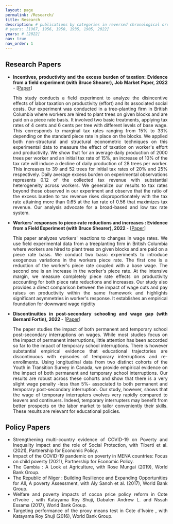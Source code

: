 ```yaml
---
layout: page
permalink: /Research/
title: Research
description: # publications by categories in reversed chronological order. generated by jekyll-scholar.
# years: [1967, 1956, 1950, 1935, 1905, 2022]
years: # [2022]
nav: true
nav_order: 1
---
```


<div class="npages" align="justify" id = "research">
<h2>Research Papers</h2>
<ul>
  <li><b>Incentives, productivity and the excess burden of taxation: Evidence from a field experiment (with Bruce Shearer), Job Market Paper, 2022 </b> - [<a id="readpaper" href="/assets/pdf/Thesis_Chapter1.pdf" target="_blank">Paper</a>]</li>
    <p align="justify"> This study conducts a field experiment to analyze the disincentive effects of labor taxation on productivity (effort) and its associated social costs. Our experiment was conducted in a tree-planting firm in British Columbia where workers are hired to plant trees on given blocks and are paid on a piece rate basis. It involved two basic treatments, applying tax rates of 4 cents and 6 cents per tree with different levels of base wage. This corresponds to marginal tax rates ranging from 15% to 33% depending on the standard piece rate in place on the blocks. We applied both non-structural and structural econometric techniques on this experimental data to measure the effect of taxation on worker's effort and productivity. We show that for an average daily production of 2000 trees per worker and an initial tax rate of 15%, an increase of 10% of the tax rate will induce a decline of daily production of 28 trees per worker. This increases to 39 and 52 trees for initial tax rates of 20% and 25% respectively. Daily average excess burden on experimental observations represents 0.12 of the collected tax revenue with substantial heterogeneity across workers. We generalize our results to tax rates beyond those observed in our experiment and observe that the ratio of the excess burden to tax revenue rises disproportionately with the tax rate attaining more than 0.65 at the tax rate of 0.56 that maximizes tax revenue. Our analysis advocate for a broad-based and low tax rate system.
    </p>
  <li><b>Workers' responses to piece-rate reductions and increases : Evidence from a Field Experiment (with Bruce Shearer), 2022 </b> - [<a id="readpaper" href="/assets/pdf/Thesis_Chapter2.pdf" target="_blank">Paper</a>]</li>
  <p align="justify"> This paper analyzes workers' reactions to changes in wage rates. We use field experimental data from a treeplanting firm in British Columbia where workers are hired to plant trees on given blocks and are paid on a piece rate basis. We conduct two basic experiments to introduce exogenous variations in the workers piece rate. The first one is a reduction of the worker's piece rate coupled with a base wage. The second one is an increase in the worker's piece rate. At the intensive margin, we measure completely piece rate effects on productivity accounting for both piece rate reductions and increases. Our study also provides a direct comparison between the impact of wage cuts and pay raises on productivity within the same framework and highlights significant asymmetries in worker's response. It establishes an empirical foundation for downward wage rigidity
</p>
  <li><b>Discontinuities in post-secondary schooling and wage gap (with Bernard Fortin), 2022 </b> - [<a id="readpaper" href="/assets/pdf/Thesis_Chapter3.pdf" target="_blank">Paper</a>]</li>
  <p align="justify"> The paper studies the impact of both permanent and temporary school post-secondary interruptions on wages. While most studies focus on the impact of permanent interruptions, little attention has been accorded so far to the impact of temporary school interruptions. There is however substantial empirical evidence that educational trajectories are discontinuous with episodes of temporary interruptions and re-enrollments. Using longitudinal data from two distinct cohorts of the Youth in Transition Survey in Canada, we provide empirical evidence on the impact of both permanent and temporary school interruptions. Our results are robust across these cohorts and show that there is a very slight wage penalty -less than 5%- associated to both permanent and temporary post-secondary interruption. Our study, however, shows that the wage of temporary interrupters evolves very rapidly compared to leavers and continuers. Indeed, temporary interrupters may benefit from better prospects on the labor market to tailor conveniently their skills. These results are relevant for educational policies.
</p>
</ul>
<h2>Policy  Papers</h2>
<ul>
  <li> Strengthening multi-country evidence of COVID-19 on Poverty and Inequality impact and the role of Social Protection, with Tiberti et al. (2021), Partnership for Economic Policy.  </li>
  <li> Impact of the COVID-19 pandemic on poverty in MENA countries: Focus on child poverty (2021), Partnership for Economic Policy.  </li>
  <li> The Gambia : A Look at Agriculture, with Rose Mungai (2019), World Bank Group.  </li>
  <li> The Republic of Niger : Building Resilience and Expanding Opportunities for All, A poverty
Assessment, with Aly Sanoh et al. (2017), World Bank Group.  </li>
  <li> Welfare and poverty impacts of cocoa price policy reform in Cote d'Ivoire , with Katayama Roy Shuji, Dabalen Andrew L. and Nssah Essama (2017), World Bank Group.  </li>
 <li> Targeting performance of the proxy means test in Cote d'Ivoire , with Katayama Roy Shuji
(2016), World Bank Group.  </li>
</ul>
</div>








<!-- _pages/publications.md -->
<!-- Uncomment code below for publication given by paper.bib in _bibliography -->

<!-- <div class="publications">
{%- for y in page.years %}
  <h2 class="year">{{y}}</h2>
  {% bibliography -f papers -q @*[year={{y}}]* %}
{% endfor %}
</div> -->
